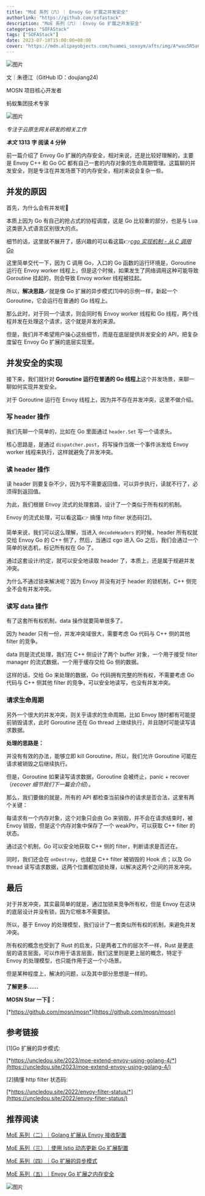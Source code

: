 ```yaml
---
title: "MoE 系列（六）｜ Envoy Go 扩展之并发安全"
authorlink: "https://github.com/sofastack"
description: "MoE 系列（六）｜Envoy Go 扩展之并发安全"
categories: "SOFAStack"
tags: ["SOFAStack"]
date: 2023-07-18T15:00:00+08:00
cover: "https://mdn.alipayobjects.com/huamei_soxoym/afts/img/A*wau5R5aCPXQAAAAAAAAAAAAADrGAAQ/original"
---
```


![图片](https://mmbiz.qpic.cn/mmbiz_gif/nibOZpaQKw09ARcsGuzib3ttcN4LZpdAC0n9KTQp7uibF8ia0ibk3Olf3sib50ExibicicOrzCOVrOyUD2dFib84f0fTx5uA/640?wx_fmt=gif&wxfrom=5&wx_lazy=1)

文｜朱德江（GitHub ID：doujiang24)

MOSN 项目核心开发者

蚂蚁集团技术专家

![图片](https://mmbiz.qpic.cn/mmbiz_png/nibOZpaQKw08VNbtYZicic5Nog5MV3VxrPUbpSOe4Pn693qzEiacbqxwuqcyhl24RbPibibbgxhIwZmRG36CzjZicDRUA/640?wx_fmt=png&wxfrom=5&wx_lazy=1&wx_co=1)

*专注于云原生网关研发的相关工作*

***本文*** **1313** **字  阅读 4** **分钟**

前一篇介绍了 Envoy Go 扩展的内存安全，相对来说，还是比较好理解的，主要是 Envoy C++ 和 Go GC 都有自己一套的内存对象的生命周期管理。这篇聊的并发安全，则是专注在并发场景下的内存安全，相对来说会复杂一些。

## 并发的原因

首先，为什么会有并发呢🤔️

本质上因为 Go 有自己的抢占式的协程调度，这是 Go 比较重的部分，也是与 Lua 这类嵌入式语言区别很大的点。

细节的话，这里就不展开了，感兴趣的可以看这篇👉[*cgo 实现机制 - 从 C 调用 Go*](http://mp.weixin.qq.com/s?__biz=MzUzMzU5Mjc1Nw==&mid=2247516398&idx=1&sn=2172b6f6ffe9c8b3263a15ef60ee3d54&chksm=faa36f34cdd4e622746582f922cd00798a1044c4f32a7ce058be6df91b58cbee725022a56525&scene=21)

这里简单交代一下，因为 C 调用 Go，入口的 Go 函数的运行环境是，Goroutine 运行在 Envoy worker 线程上，但是这个时候，如果发生了网络调用这种可能导致 Goroutine 挂起的，则会导致 Envoy worker 线程被挂起。

所以，**解决思路**🪄就是像 Go 扩展的异步模式[1]中的示例一样，新起一个 Goroutine，它会运行在普通的 Go 线程上。

那么此时，对于同一个请求，则会同时有 Envoy worker 线程和 Go 线程，两个线程并发在处理这个请求，这个就是并发的来源。

但是，我们并不希望用户操心这些细节，而是在底层提供并发安全的 API，把复杂度留在 Envoy Go 扩展的底层实现里。

## 并发安全的实现

接下来，我们就针对 **Goroutine 运行在普通的 Go 线程上**这个并发场景，来聊一聊如何实现并发安全。

对于 Goroutine 运行在 Envoy 线程上，因为并不存在并发冲突，这里不做介绍。

### 写 header 操作

我们先聊一个简单的，比如在 Go 里面通过 `header.Set` 写一个请求头。

核心思路是，是通过 `dispatcher.post`，将写操作当做一个事件派发给 Envoy worker 线程来执行，这样就避免了并发冲突。

### 读 header 操作

读 header 则要复杂不少，因为写不需要返回值，可以异步执行，读就不行了，必须得到返回值。

为此，我们根据 Envoy 流式的处理套路，设计了一个类似于所有权的机制。

Envoy 的流式处理，可以看这篇👉 搞懂 http filter 状态码[2]。

简单来说，我们可以这么理解，当进入 `decodeHeaders` 的时候，header 所有权就交给 Envoy Go 的 C++ 侧了，然后，当通过 cgo 进入 Go 之后，我们会通过一个简单的状态机，标记所有权在 Go 了。

通过这套设计/约定，就可以安全地读取 header 了，本质上，还是属于规避并发冲突。

为什么不通过锁来解决呢？因为 Envoy 并没有对于 header 的锁机制，C++ 侧完全不会有并发冲突。

### 读写 data 操作

有了这套所有权机制，data 操作就要简单很多了。

因为 header 只有一份，并发冲突域很大，需要考虑 Go 代码与 C++ 侧的其他 filter 的竞争。

data 则是流式处理，我们在 C++ 侧设计了两个 buffer 对象，一个用于接受 filter manager 的流式数据，一个用于缓存交给 Go 侧的数据。

这样的话，交给 Go 来处理的数据，Go 代码拥有完整的所有权，不需要考虑 Go 代码与 C++ 侧其他 filter 的竞争，可以安全地读写，也没有并发冲突。

### 请求生命周期

另外一个很大的并发冲突，则关乎请求的生命周期，比如 Envoy 随时都有可能提前销毁请求，此时 Goroutine 还在 Go thread 上继续执行，并且随时可能读写请求数据。

**处理的思路是：**

并没有有效的办法，能够立即 kill Goroutine，所以，我们允许 Goroutine 可能在请求被销毁之后继续执行。

但是，Goroutine 如果读写请求数据，Goroutine 会被终止，panic + recover（*recover 细节我们下一篇会介绍*）。

那么，我们要做的就是，所有的 API 都检查当前操作的请求是否合法，这里有两个关键：

每请求有一个内存对象，这个对象只会由 Go 来销毁，并不会在请求结束时，被 Envoy 销毁，但是这个内存对象中保存了一个 weakPtr，可以获取 C++ filter 的状态。

通过这个机制，Go 可以安全地获取 C++ 侧的 filter，判断请求是否还在。

同时，我们还会在 `onDestroy`，也就是 C++ filter 被销毁的 Hook 点；以及 Go thread 读写请求数据，这两个位置都加锁处理，以解决这两个之间的并发冲突。

## 最后

对于并发冲突，其实最简单的就是，通过加锁来竞争所有权，但是 Envoy 在这块的底层设计并没有锁，因为它根本不需要锁。

所以，基于 Envoy 的处理模型，我们设计了一套类似所有权的机制，来避免并发冲突。

所有权的概念也受到了 Rust 的启发，只是两者工作的层次不一样，Rust 是更底层的语言层面，可以作用于语言层面，我们这里则是更上层的概念，特定于 Envoy 的处理模型，也只能作用于这一个小场景。

但是某种程度上，解决的问题，以及其中部分思想是一样的。

**了解更多……**

**MOSN Star 一下🌟：**

[*https://github.com/mosn/mosn*](https://github.com/mosn/mosn)

## 参考链接

[1]Go 扩展的异步模式:

[*https://uncledou.site/2023/moe-extend-envoy-using-golang-4/*](https://uncledou.site/2023/moe-extend-envoy-using-golang-4/)

[2]搞懂 http filter 状态码:

[*https://uncledou.site/2022/envoy-filter-status/*](https://uncledou.site/2022/envoy-filter-status/)

## 推荐阅读

[MoE 系列（二）｜Golang 扩展从 Envoy 接收配置](https://mp.weixin.qq.com/s/xRt9qet-Dm3UMEVa3iDFrA)

[MoE 系列（三）｜使用 Istio 动态更新 Go 扩展配置](https://mp.weixin.qq.com/s/gvbvAZEUbjtD-UpKziHmBA)

[MoE 系列（四）｜Go 扩展的异步模式](https://mp.weixin.qq.com/s/to6U_5UfU1LUSj6vGsQQuQ)

[MoE 系列（五）｜Envoy Go 扩展之内存安全](https://mp.weixin.qq.com/s/zAT1yFhE8IQX0Mb3ghs04Q)

![图片](https://mmbiz.qpic.cn/sz_mmbiz_jpg/nibOZpaQKw08Wic9WKwiaVicaKu0OKmdhj0nXubpDsc8JCjo3IKfMAf5QRiaRmXEoAUwZbaXzJG3ZbFDa4GEhXLkujg/640?wx_fmt=jpeg&wxfrom=5&wx_lazy=1&wx_co=1)
